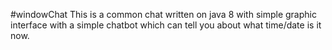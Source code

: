 #windowChat
This is a common chat written on java 8 with simple graphic interface with a simple chatbot which can tell you about what time/date is it now.